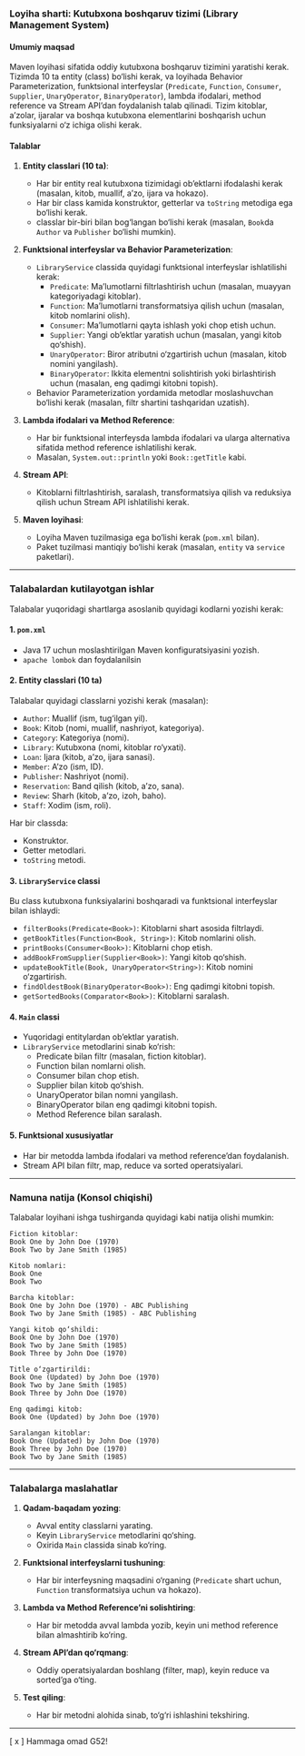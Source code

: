 ### Loyiha sharti: Kutubxona boshqaruv tizimi (Library Management System)

#### Umumiy maqsad
Maven loyihasi sifatida oddiy kutubxona boshqaruv tizimini yaratishi kerak. Tizimda 10 ta entity (class) bo‘lishi kerak, va loyihada Behavior Parameterization, funktsional interfeyslar (`Predicate`, `Function`, `Consumer`, `Supplier`, `UnaryOperator`, `BinaryOperator`), lambda ifodalari, method reference va Stream API’dan foydalanish talab qilinadi. Tizim kitoblar, a’zolar, ijaralar va boshqa kutubxona elementlarini boshqarish uchun funksiyalarni o‘z ichiga olishi kerak.

#### Talablar
1. **Entity classlari (10 ta)**:
   - Har bir entity real kutubxona tizimidagi ob’ektlarni ifodalashi kerak (masalan, kitob, muallif, a’zo, ijara va hokazo).
   - Har bir class kamida konstruktor, getterlar va `toString` metodiga ega bo‘lishi kerak.
   - classlar bir-biri bilan bog‘langan bo‘lishi kerak (masalan, `Book`da `Author` va `Publisher` bo‘lishi mumkin).

2. **Funktsional interfeyslar va Behavior Parameterization**:
   - `LibraryService` classida quyidagi funktsional interfeyslar ishlatilishi kerak:
     - `Predicate`: Ma’lumotlarni filtrlashtirish uchun (masalan, muayyan kategoriyadagi kitoblar).
     - `Function`: Ma’lumotlarni transformatsiya qilish uchun (masalan, kitob nomlarini olish).
     - `Consumer`: Ma’lumotlarni qayta ishlash yoki chop etish uchun.
     - `Supplier`: Yangi ob’ektlar yaratish uchun (masalan, yangi kitob qo‘shish).
     - `UnaryOperator`: Biror atributni o‘zgartirish uchun (masalan, kitob nomini yangilash).
     - `BinaryOperator`: Ikkita elementni solishtirish yoki birlashtirish uchun (masalan, eng qadimgi kitobni topish).
   - Behavior Parameterization yordamida metodlar moslashuvchan bo‘lishi kerak (masalan, filtr shartini tashqaridan uzatish).

3. **Lambda ifodalari va Method Reference**:
   - Har bir funktsional interfeysda lambda ifodalari va ularga alternativa sifatida method reference ishlatilishi kerak.
   - Masalan, `System.out::println` yoki `Book::getTitle` kabi.

4. **Stream API**:
   - Kitoblarni filtrlashtirish, saralash, transformatsiya qilish va reduksiya qilish uchun Stream API ishlatilishi kerak.

5. **Maven loyihasi**:
   - Loyiha Maven tuzilmasiga ega bo‘lishi kerak (`pom.xml` bilan).
   - Paket tuzilmasi mantiqiy bo‘lishi kerak (masalan, `entity` va `service` paketlari).

---

### Talabalardan kutilayotgan ishlar
Talabalar yuqoridagi shartlarga asoslanib quyidagi kodlarni yozishi kerak:

#### 1. `pom.xml`
- Java 17 uchun moslashtirilgan Maven konfiguratsiyasini yozish.
- `apache lombok` dan foydalanilsin

#### 2. Entity classlari (10 ta)
Talabalar quyidagi classlarni yozishi kerak (masalan):
- `Author`: Muallif (ism, tug‘ilgan yil).
- `Book`: Kitob (nomi, muallif, nashriyot, kategoriya).
- `Category`: Kategoriya (nomi).
- `Library`: Kutubxona (nomi, kitoblar ro‘yxati).
- `Loan`: Ijara (kitob, a’zo, ijara sanasi).
- `Member`: A’zo (ism, ID).
- `Publisher`: Nashriyot (nomi).
- `Reservation`: Band qilish (kitob, a’zo, sana).
- `Review`: Sharh (kitob, a’zo, izoh, baho).
- `Staff`: Xodim (ism, roli).

Har bir classda:
- Konstruktor.
- Getter metodlari.
- `toString` metodi.

#### 3. `LibraryService` classi
Bu class kutubxona funksiyalarini boshqaradi va funktsional interfeyslar bilan ishlaydi:
- `filterBooks(Predicate<Book>)`: Kitoblarni shart asosida filtrlaydi.
- `getBookTitles(Function<Book, String>)`: Kitob nomlarini olish.
- `printBooks(Consumer<Book>)`: Kitoblarni chop etish.
- `addBookFromSupplier(Supplier<Book>)`: Yangi kitob qo‘shish.
- `updateBookTitle(Book, UnaryOperator<String>)`: Kitob nomini o‘zgartirish.
- `findOldestBook(BinaryOperator<Book>)`: Eng qadimgi kitobni topish.
- `getSortedBooks(Comparator<Book>)`: Kitoblarni saralash.

#### 4. `Main` classi
- Yuqoridagi entitylardan ob’ektlar yaratish.
- `LibraryService` metodlarini sinab ko‘rish:
  - Predicate bilan filtr (masalan, fiction kitoblar).
  - Function bilan nomlarni olish.
  - Consumer bilan chop etish.
  - Supplier bilan kitob qo‘shish.
  - UnaryOperator bilan nomni yangilash.
  - BinaryOperator bilan eng qadimgi kitobni topish.
  - Method Reference bilan saralash.

#### 5. Funktsional xususiyatlar
- Har bir metodda lambda ifodalari va method reference’dan foydalanish.
- Stream API bilan filtr, map, reduce va sorted operatsiyalari.

---

### Namuna natija (Konsol chiqishi)
Talabalar loyihani ishga tushirganda quyidagi kabi natija olishi mumkin:
```
Fiction kitoblar:
Book One by John Doe (1970)
Book Two by Jane Smith (1985)

Kitob nomlari:
Book One
Book Two

Barcha kitoblar:
Book One by John Doe (1970) - ABC Publishing
Book Two by Jane Smith (1985) - ABC Publishing

Yangi kitob qo‘shildi:
Book One by John Doe (1970)
Book Two by Jane Smith (1985)
Book Three by John Doe (1970)

Title o‘zgartirildi:
Book One (Updated) by John Doe (1970)
Book Two by Jane Smith (1985)
Book Three by John Doe (1970)

Eng qadimgi kitob:
Book One (Updated) by John Doe (1970)

Saralangan kitoblar:
Book One (Updated) by John Doe (1970)
Book Three by John Doe (1970)
Book Two by Jane Smith (1985)
```

---

### Talabalarga maslahatlar
1. **Qadam-baqadam yozing**:
   - Avval entity classlarni yarating.
   - Keyin `LibraryService` metodlarini qo‘shing.
   - Oxirida `Main` classida sinab ko‘ring.

2. **Funktsional interfeyslarni tushuning**:
   - Har bir interfeysning maqsadini o‘rganing (`Predicate` shart uchun, `Function` transformatsiya uchun va hokazo).

3. **Lambda va Method Reference’ni solishtiring**:
   - Har bir metodda avval lambda yozib, keyin uni method reference bilan almashtirib ko‘ring.

4. **Stream API’dan qo‘rqmang**:
   - Oddiy operatsiyalardan boshlang (filter, map), keyin reduce va sorted’ga o‘ting.

5. **Test qiling**:
   - Har bir metodni alohida sinab, to‘g‘ri ishlashini tekshiring.

---
[ x ]  Hammaga omad G52!
